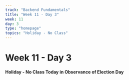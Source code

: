 ```yaml
---
track: "Backend Fundamentals"
title: "Week 11 - Day 3"
week: 11
day: 3
type: "homepage"
topics: "Holiday - No Class"
---
```



# Week 11 - Day 3

####  Holiday - No Class Today in Observance of Election Day




